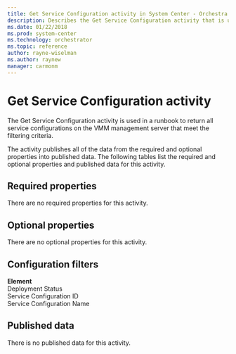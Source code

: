 ```yaml
---
title: Get Service Configuration activity in System Center - Orchestra
description: Describes the Get Service Configuration activity that is used in a runbook to return all service configurations on the VMM management server that meet the filtering criteria.
ms.date: 01/22/2018
ms.prod: system-center
ms.technology: orchestrator
ms.topic: reference
author: rayne-wiselman
ms.author: raynew
manager: carmonm
---
```


# Get Service Configuration activity

The Get Service Configuration activity is used in a runbook to return all service configurations on the VMM management server that meet the filtering criteria.

The activity publishes all of the data from the required and optional properties into published data. The following tables list the required and optional properties and published data for this activity.

## Required properties

There are no required properties for this activity.

##  Optional properties

There are no optional properties for this activity.

## Configuration filters

**Element**<br>Deployment Status<br>Service Configuration ID<br>Service Configuration Name

## Published data

There is no published data for this activity.

